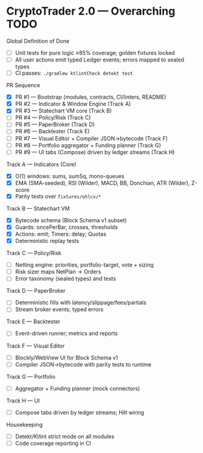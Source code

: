 # CryptoTrader 2.0 — Overarching TODO

Global Definition of Done
- [ ] Unit tests for pure logic ≥85% coverage; golden fixtures locked
- [ ] All user actions emit typed Ledger events; errors mapped to sealed types
- [ ] CI passes: `./gradlew ktlintCheck detekt test`

PR Sequence
- [x] PR #1 — Bootstrap (modules, contracts, CI/linters, README)
- [x] PR #2 — Indicator & Window Engine (Track A)
- [x] PR #3 — Statechart VM core (Track B)
- [ ] PR #4 — Policy/Risk (Track C)
- [ ] PR #5 — PaperBroker (Track D)
- [ ] PR #6 — Backtester (Track E)
- [ ] PR #7 — Visual Editor + Compiler JSON→bytecode (Track F)
- [ ] PR #8 — Portfolio aggregator + Funding planner (Track G)
- [ ] PR #9 — UI tabs (Compose) driven by ledger streams (Track H)

Track A — Indicators (Core)
- [x] O(1) windows: sums, sumSq, mono-queues
- [x] EMA (SMA-seeded), RSI (Wilder), MACD, BB, Donchian, ATR (Wilder), Z-score
- [x] Parity tests over `fixtures/ohlcv/*`

Track B — Statechart VM
- [x] Bytecode schema (Block Schema v1 subset)
- [x] Guards: oncePerBar, crosses, thresholds
- [x] Actions: emit; Timers: delay; Quotas
- [x] Deterministic replay tests

Track C — Policy/Risk
- [ ] Netting engine: priorities, portfolio-target, vote + sizing
- [ ] Risk sizer maps NetPlan → Orders
- [ ] Error taxonomy (sealed types) and tests

Track D — PaperBroker
- [ ] Deterministic fills with latency/slippage/fees/partials
- [ ] Stream broker events; typed errors

Track E — Backtester
- [ ] Event-driven runner; metrics and reports

Track F — Visual Editor
- [ ] Blockly/WebView UI for Block Schema v1
- [ ] Compiler JSON→bytecode with parity tests to runtime

Track G — Portfolio
- [ ] Aggregator + Funding planner (mock connectors)

Track H — UI
- [ ] Compose tabs driven by ledger streams; Hilt wiring

Housekeeping
- [ ] Detekt/Ktlint strict mode on all modules
- [ ] Code coverage reporting in CI
